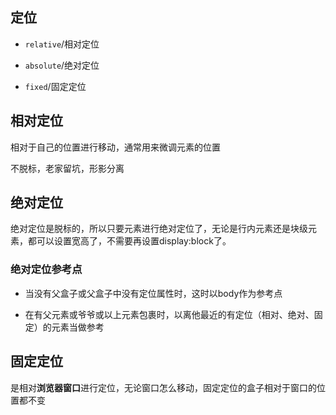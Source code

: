## 定位

* ```relative```/相对定位

* ```absolute```/绝对定位

* ```fixed```/固定定位

## 相对定位


相对于自己的位置进行移动，通常用来微调元素的位置

不脱标，老家留坑，形影分离

## 绝对定位 

绝对定位是脱标的，所以只要元素进行绝对定位了，无论是行内元素还是块级元素，都可以设置宽高了，不需要再设置display:block了。

### 绝对定位参考点

* 当没有父盒子或父盒子中没有定位属性时，这时以body作为参考点

* 在有父元素或爷爷或以上元素包裹时，以离他最近的有定位（相对、绝对、固定）的元素当做参考

## 固定定位 

是相对**浏览器窗口**进行定位，无论窗口怎么移动，固定定位的盒子相对于窗口的位置都不变